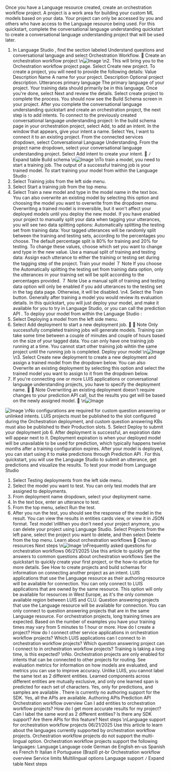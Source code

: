 Once you have a Language resource created, create an orchestration workflow project. A
project is a work area for building your custom ML models based on your data. Your project
can only be accessed by you and others who have access to the Language resource being
used.
For this quickstart, complete the conversational language understanding quickstart to create a
conversational language understanding project that will be used later.
1. In Language Studio
, find the section labeled Understand questions and conversational
language and select Orchestration Workflow.

Create an orchestration workflow project
\n![Image](images/page781_image1.png)
\n2. This will bring you to the Orchestration workflow project page. Select Create new
project. To create a project, you will need to provide the following details:
Value
Description
Name
A name for your project.
Description
Optional project description.
Utterances primary
language
The primary language of your project. Your training data should primarily be
in this language.
Once you're done, select Next and review the details. Select create project to complete the
process. You should now see the Build Schema screen in your project.
After you complete the conversational language understanding quickstart and create an
orchestration project, the next step is to add intents.
To connect to the previously created conversational language understanding project:
In the build schema page in your orchestration project, select Add, to add an intent.
In the window that appears, give your intent a name.
Select Yes, I want to connect it to an existing project.
From the connected services dropdown, select Conversational Language Understanding.
From the project name dropdown, select your conversational language understanding
project.
Select Add intent to create your intent.

ﾉ
Expand table
Build schema
\n![Image](images/page782_image1.png)
\nTo train a model, you need to start a training job. The output of a successful training job is your
trained model.
To start training your model from within the Language Studio
:
1. Select Training jobs from the left side menu.
2. Select Start a training job from the top menu.
3. Select Train a new model and type in the model name in the text box. You can also
overwrite an existing model by selecting this option and choosing the model you want
to overwrite from the dropdown menu. Overwriting a trained model is irreversible, but it
won't affect your deployed models until you deploy the new model.
If you have enabled your project to manually split your data when tagging your
utterances, you will see two data splitting options:
Automatically splitting the testing set from training data: Your tagged utterances
will be randomly split between the training and testing sets, according to the
percentages you choose. The default percentage split is 80% for training and 20%
for testing. To change these values, choose which set you want to change and type
in the new value.
Use a manual split of training and testing data: Assign each utterance to either the
training or testing set during the tagging step of the project.
Train your model
７ Note
If you choose the Automatically splitting the testing set from training data option,
only the utterances in your training set will be split according to the percentages
provided.
７ Note
Use a manual split of training and testing data option will only be enabled if you
add utterances to the testing set in the tag data page. Otherwise, it will be disabled.
\n4. Select the Train button.
Generally after training a model you would review its evaluation details. In this quickstart, you
will just deploy your model, and make it available for you to try in Language Studio, or you can
call the prediction API
.
To deploy your model from within the Language Studio
:
1. Select Deploying a model from the left side menu.
2. Select Add deployment to start a new deployment job.

７ Note
Only successfully completed training jobs will generate models.
Training can take some time between a couple of minutes and couple of hours based
on the size of your tagged data.
You can only have one training job running at a time. You cannot start other training
job wihtin the same project until the running job is completed.
Deploy your model
\n![Image](images/page784_image1.png)
\n3. Select Create new deployment to create a new deployment and assign a trained model
from the dropdown below. You can also Overwrite an existing deployment by selecting
this option and select the trained model you want to assign to it from the dropdown
below.
4. If you're connecting one or more LUIS
 applications or conversational language
understanding
 projects, you have to specify the deployment name.

７ Note
Overwriting an existing deployment doesn't require changes to your prediction
API
 call, but the results you get will be based on the newly assigned model.

\n![Image](images/page785_image1.png)

![Image](images/page785_image2.png)
\nNo configurations are required for custom question answering or unlinked intents.
LUIS projects must be published to the slot configured during the Orchestration
deployment, and custom question answering KBs must also be published to their
Production slots.
5. Select Deploy to submit your deployment job
6. After deployment is successful, an expiration date will appear next to it. Deployment
expiration is when your deployed model will be unavailable to be used for prediction,
which typically happens twelve months after a training configuration expires.
After your model is deployed, you can start using it to make predictions through Prediction
API
. For this quickstart, you will use the Language Studio
 to submit an utterance, get
predictions and visualize the results.
To test your model from Language Studio
1. Select Testing deployments from the left side menu.
2. Select the model you want to test. You can only test models that are assigned to
deployments.
3. From deployment name dropdown, select your deployment name.
4. In the text box, enter an utterance to test.
5. From the top menu, select Run the test.
6. After you run the test, you should see the response of the model in the result. You can
view the results in entities cards view, or view it in JSON format.
Test model
\nWhen you don't need your project anymore, you can delete your project using Language
Studio. Select Projects from the left pane, select the project you want to delete, and then select
Delete from the top menu.
Learn about orchestration workflows

Clean up resources
Next steps
\n![Image](images/page787_image1.png)
\nFrequently asked questions for
orchestration workflows
06/21/2025
Use this article to quickly get the answers to common questions about orchestration workflows
See the quickstart to quickly create your first project, or the how-to article for more details.
See How to create projects and build schemas for information on connecting another project
as an intent.
LUIS applications that use the Language resource as their authoring resource will be available
for connection. You can only connect to LUIS applications that are owned by the same
resource. This option will only be available for resources in West Europe, as it's the only
common available region between LUIS and CLU.
Question answering projects that use the Language resource will be available for connection.
You can only connect to question answering projects that are in the same Language resource.
For orchestration projects, long training times are expected. Based on the number of examples
you have your training times may vary from 5 minutes to 1 hour or more.
How do I create a project?
How do I connect other service applications in
orchestration workflow projects?
Which LUIS applications can I connect to in
orchestration workflow projects?
Which question answering project can I connect to
in orchestration workflow projects?
Training is taking a long time, is this expected?
\nNo. Orchestration projects are only enabled for intents that can be connected to other projects
for routing.
See evaluation metrics for information on how models are evaluated, and metrics you can use
to improve accuracy.
Unlike LUIS, you cannot label the same text as 2 different entities. Learned components across
different entities are mutually exclusive, and only one learned span is predicted for each set of
characters.
Yes, only for predictions, and samples are available
. There is currently no authoring support
for the SDK.
Yes, all the APIs are available.
Authoring APIs
Prediction API
Orchestration workflow overview
Can I add entities to orchestration workflow
projects?
How do I get more accurate results for my project?
Can I label the same word as 2 different entities?
Is there any SDK support?
Are there APIs for this feature?
Next steps
\nLanguage support for orchestration
workflow projects
06/21/2025
Use this article to learn about the languages currently supported by orchestration workflow
projects.
Orchestration workflow projects do not support the multi-lingual option.
Orchestration workflow projects support the following languages:
Language
Language code
German
de
English
en-us
Spanish
es
French
fr
Italian
it
Portuguese (Brazil)
pt-br
Orchestration workflow overview
Service limits
Multilingual options
Language support
ﾉ
Expand table
Next steps